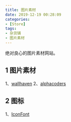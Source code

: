 ```yaml
---
title: 图片素材
date: 2019-12-19 00:28:09
categories:
- [Store]
tags:
- 杂货铺
- 图片素材
---
```

绝对良心的图片素材网站。
<!-- more -->
## 1 图片素材
1、[wallhaven](https://wallhaven.cc/)
2、[alphacoders](https://alphacoders.com/)

## 2 图标
1、[IconFont](https://www.iconfont.cn/)
